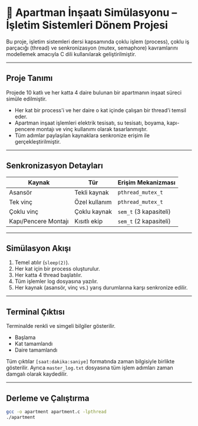 # 🏢 Apartman İnşaatı Simülasyonu – İşletim Sistemleri Dönem Projesi 

Bu proje, işletim sistemleri dersi kapsamında çoklu işlem (process), çoklu iş parçacığı (thread) ve senkronizasyon (mutex, semaphore) kavramlarını modellemek amacıyla C dili kullanılarak geliştirilmiştir.

---

## Proje Tanımı

Projede 10 katlı ve her katta 4 daire bulunan bir apartmanın inşaat süreci simüle edilmiştir.

- Her kat bir process'i ve her daire o kat içinde çalışan bir thread'i temsil eder. 
- Apartman inşaat işlemleri elektrik tesisatı, su tesisatı, boyama, kapı-pencere montajı ve vinç kullanımı olarak tasarlanmıştır. 
- Tüm adımlar paylaşılan kaynaklara senkronize erişim ile gerçekleştirilmiştir.

---

## Senkronizasyon Detayları

| Kaynak                 | Tür           | Erişim Mekanizması      |
|------------------------|---------------|--------------------------|
| Asansör               | Tekli kaynak  | `pthread_mutex_t`       |
| Tek vinç              | Özel kullanım | `pthread_mutex_t`       |
| Çoklu vinç            | Çoklu kaynak | `sem_t` (3 kapasiteli)  |
| Kapı/Pencere Montajı  | Kısıtlı ekip  | `sem_t` (2 kapasiteli)  |

---

## Simülasyon Akışı

1. Temel atılır (`sleep(2)`).
2. Her kat için bir process oluşturulur.
3. Her katta 4 thread başlatılır.
4. Tüm işlemler log dosyasına yazılır.
5. Her kaynak (asansör, vinç vs.) yarış durumlarına karşı senkronize edilir.

---

## Terminal Çıktısı

Terminalde renkli ve simgeli bilgiler gösterilir.
- Başlama
- Kat tamamlandı
- Daire tamamlandı

Tüm çıktılar `[saat:dakika:saniye]` formatında zaman bilgisiyle birlikte gösterilir. Ayrıca `master_log.txt` dosyasına tüm işlem adımları zaman damgalı olarak kaydedilir.

---

## Derleme ve Çalıştırma

```bash
gcc -o apartment apartment.c -lpthread
./apartment
